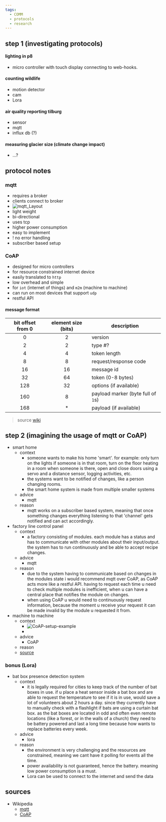```yaml
---
tags:
  - COMM
  - protocols
  - research
---
```

## step 1 (investigating protocols)

#### lighting in p8

- micro controller with touch display connecting to web-hooks.

#### counting wildlife

- motion detector
- cam
- Lora 

#### air quality reporting tilburg

- sensor
- mqtt
- influx db (?)

#### measuring glacier size (climate change impact)

- ...?

## protocol notes

### mqtt

- requires a broker
- clients connect to broker
- ![mqtt_Layout](mqtt_layout.png)
- light weight
- bi-directional
- uses tcp
- higher power consumption
- easy to implement
- ! no error handling
- subscriber based setup

### CoAP

- designed for micro controllers
- for resource constrained internet device
- easily translated to `http`
- low overhead and simple
- for `iot` (internet of things) and `m2m` (machine to machine)
- can run on most devices that support `udp`
- restful API

#### message format

| bit offset from 0 | element size (bits) | description                        |
|:-----------------:|:-------------------:| ---------------------------------- |
|         0         |          2          | version                            |
|         2         |          2          | type #?                            |
|         4         |          4          | token length                       |
|         8         |          8          | request/response code              |
|        16         |         16          | message id                         |
|        32         |         64          | token (0-8 bytes)                  |
|        128        |         32          | options (if available)             |
|        160        |          8          | payload marker (byte full of `1`s) |
|        168        |          *          | payload (if available)             |

>source [wiki](https://en.wikipedia.org/wiki/Constrained_Application_Protocol)

## step 2 (imagining the usage of mqtt or CoAP)

- smart home
	- context
		- someone wants to make his home 'smart'. for example: only turn on the lights if someone is in that room, turn on the floor heating in a room when someone is there, open and close doors using a servo and a distance sensor, logging activities, etc.
		- the systems want to be notified of changes, like a person changing rooms.
		- the smart home system is made from multiple smaller systems
	- advice
		- mqtt
	- reason
		- mqtt works on a subscriber based system, meaning that once something changes everything listening to that 'channel' gets notified and can act accordingly.
- factory line control panel
	- context
		- a factory consisting of modules. each module has a status and has to communicate with other modules about their input/output. the system has to run continuously and be able to accept recipe changes.
	- advice
		- mqtt
	- reason
		- due to the system having to communicate based on changes in the modules state i would recommend mqtt over CoAP, as CoAP acts more like a restful API. having to request each time u need to check multiple modules is inefficient, when u can have a central place that notifies the module on changes.
		- when using CoAP u would need to continuously request information, because the moment u receive your request it can be made invalid by the module u requested it from.
- machine to machine
	- context
		- ![CoAP-setup-example](CoAP_setup.jpg)
		- 
	- advice
		- CoAP
	- reason
	- [source](https://www.hivemq.com/article/mqtt-vs-coap-for-iot/)

### bonus (Lora)

- bat box presence detection system
	- context
		- it is legally required for cities to keep track of the number of bat boxes in use. if u place a heat sensor inside a bat box and are able to request the temperature to see if it is in use, would save a lot of volunteers about 2 hours a day. since they currently have to manually check with a flashlight if bats are using a curtain bat box. as the bat boxes are located in odd and often even remote locations (like a forest, or in the walls of a church) they need to be battery powered and last a long time because how wants to replace batteries every week.
	- advice
		- lora
	- reason
		- the environment is very challenging and the resources are constrained, meaning we cant have it polling for events all the time.
		- power availability is not guaranteed, hence the battery. meaning low power consumption is a must.
		- Lora can be used to connect to the internet and send the data

## sources

- Wikipedia
	- [mqtt](https://en.wikipedia.org/wiki/MQTT)
	- [CoAP](https://en.wikipedia.org/wiki/Constrained_Application_Protocol)